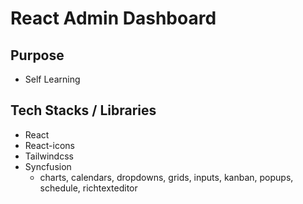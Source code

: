 # React Admin Dashboard

## Purpose

- Self Learning

## Tech Stacks / Libraries

- React
- React-icons
- Tailwindcss
- Syncfusion
  - charts, calendars, dropdowns, grids, inputs, kanban, popups, schedule, richtexteditor
